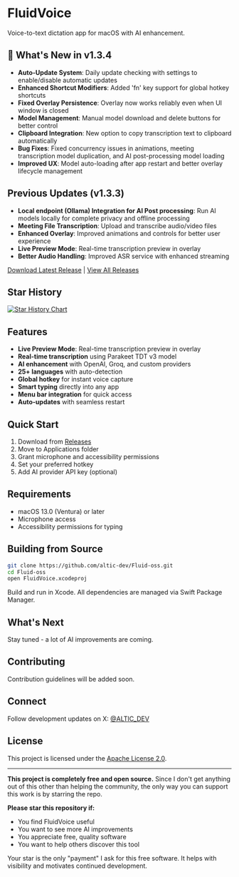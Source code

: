 # FluidVoice

Voice-to-text dictation app for macOS with AI enhancement.

## 🎉 What's New in v1.3.4

- **Auto-Update System**: Daily update checking with settings to enable/disable automatic updates
- **Enhanced Shortcut Modifiers**: Added 'fn' key support for global hotkey shortcuts
- **Fixed Overlay Persistence**: Overlay now works reliably even when UI window is closed
- **Model Management**: Manual model download and delete buttons for better control
- **Clipboard Integration**: New option to copy transcription text to clipboard automatically
- **Bug Fixes**: Fixed concurrency issues in animations, meeting transcription model duplication, and AI post-processing model loading
- **Improved UX**: Model auto-loading after app restart and better overlay lifecycle management

## Previous Updates (v1.3.3)

- **Local endpoint (Ollama) Integration for AI Post processing**: Run AI models locally for complete privacy and offline processing 
- **Meeting File Transcription**: Upload and transcribe audio/video files
- **Enhanced Overlay**: Improved animations and controls for better user experience
- **Live Preview Mode**: Real-time transcription preview in overlay
- **Better Audio Handling**: Improved ASR service with enhanced streaming

[Download Latest Release](https://github.com/altic-dev/Fluid-oss/releases/latest) | [View All Releases](https://github.com/altic-dev/Fluid-oss/releases)

## Star History

[![Star History Chart](https://api.star-history.com/svg?repos=altic-dev/Fluid-oss&type=Date)](https://star-history.com/#altic-dev/Fluid-oss&Date)

## Features
- **Live Preview Mode**: Real-time transcription preview in overlay
- **Real-time transcription** using Parakeet TDT v3 model
- **AI enhancement** with OpenAI, Groq, and custom providers
- **25+ languages** with auto-detection
- **Global hotkey** for instant voice capture
- **Smart typing** directly into any app
- **Menu bar integration** for quick access
- **Auto-updates** with seamless restart

## Quick Start

1. Download from [Releases](../../releases)
2. Move to Applications folder
3. Grant microphone and accessibility permissions
4. Set your preferred hotkey
5. Add AI provider API key (optional)

## Requirements

- macOS 13.0 (Ventura) or later
- Microphone access
- Accessibility permissions for typing

## Building from Source

```bash
git clone https://github.com/altic-dev/Fluid-oss.git
cd Fluid-oss
open FluidVoice.xcodeproj
```

Build and run in Xcode. All dependencies are managed via Swift Package Manager.

## What's Next

Stay tuned - a lot of AI improvements are coming.

## Contributing

Contribution guidelines will be added soon.

## Connect

Follow development updates on X: [@ALTIC_DEV](https://x.com/ALTIC_DEV)

## License

This project is licensed under the [Apache License 2.0](LICENSE).

---

**This project is completely free and open source.** Since I don't get anything out of this other than helping the community, the only way you can support this work is by starring the repo. 

**Please star this repository if:**
- You find FluidVoice useful
- You want to see more AI improvements 
- You appreciate free, quality software
- You want to help others discover this tool

Your star is the only "payment" I ask for this free software. It helps with visibility and motivates continued development.